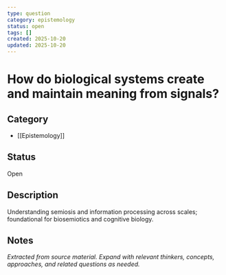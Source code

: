 ```yaml
---
type: question
category: epistemology
status: open
tags: []
created: 2025-10-20
updated: 2025-10-20
---
```


# How do biological systems create and maintain meaning from signals?

## Category

- [[Epistemology]]

## Status

Open

## Description

Understanding semiosis and information processing across scales; foundational for biosemiotics and cognitive biology.

## Notes

*Extracted from source material. Expand with relevant thinkers, concepts, approaches, and related questions as needed.*
